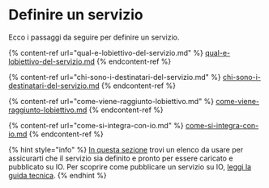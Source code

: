# Definire un servizio

Ecco i passaggi da seguire per definire un servizio.

{% content-ref url="qual-e-lobiettivo-del-servizio.md" %}
[qual-e-lobiettivo-del-servizio.md](qual-e-lobiettivo-del-servizio.md)
{% endcontent-ref %}

{% content-ref url="chi-sono-i-destinatari-del-servizio.md" %}
[chi-sono-i-destinatari-del-servizio.md](chi-sono-i-destinatari-del-servizio.md)
{% endcontent-ref %}

{% content-ref url="come-viene-raggiunto-lobiettivo.md" %}
[come-viene-raggiunto-lobiettivo.md](come-viene-raggiunto-lobiettivo.md)
{% endcontent-ref %}

{% content-ref url="come-si-integra-con-io.md" %}
[come-si-integra-con-io.md](come-si-integra-con-io.md)
{% endcontent-ref %}

{% hint style="info" %}
[In questa sezione](../../appendice/lista-di-controllo.md) trovi un elenco da usare per assicurarti che il servizio sia definito e pronto per essere caricato e pubblicato su IO. Per scoprire come pubblicare un servizio su IO, [leggi la guida tecnica](https://app.gitbook.com/s/coSKRte21UjDBRWKLtEs/funzionalita/creare-un-servizio).&#x20;
{% endhint %}
